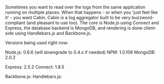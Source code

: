 Sometimes you want to read over the logs from the same application running on multiple places. When that happens - or when you 'just feel like it' - you want Cabin. Cabin is a log aggregator built to be very buzzword-compliant (and pleasant to use too). The core is Node.js using Connect and Express, the database backend is MongoDB, and rendering is done client-side using Handlebars.js and Backbone.js.

Versions being used right now:

Node.js: 0.6.6 (will downgrade to 0.4.x if needed)
NPM: 1.0.106
MongoDB: 2.0.2

Express: 2.5.2
Connect: 1.8.5

Backbone.js:
Handlebars.js:
